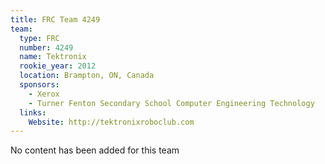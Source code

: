 ```yaml
---
title: FRC Team 4249
team:
  type: FRC
  number: 4249
  name: Tektronix
  rookie_year: 2012
  location: Brampton, ON, Canada
  sponsors:
    - Xerox
    - Turner Fenton Secondary School Computer Engineering Technology
  links:
    Website: http://tektronixroboclub.com
---
```

No content has been added for this team